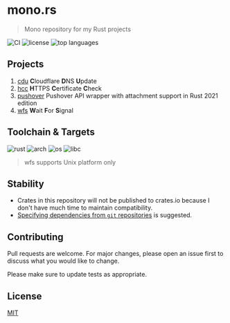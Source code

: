 # mono.rs

> Mono repository for my Rust projects

![CI]( https://img.shields.io/github/actions/workflow/status/henry40408/mono-rs/workflow.yml?branch=main)
![license](https://img.shields.io/github/license/henry40408/mono-rs)
![top languages](https://img.shields.io/github/languages/top/henry40408/mono-rs)

## Projects

1. [cdu](cdu/README.md) **C**loudflare **D**NS **U**pdate
2. [hcc](hcc/README.md) **H**TTPS **C**ertificate **C**heck
4. [pushover](pushover/README.md) Pushover API wrapper with attachment support in Rust 2021 edition
5. [wfs](wfs/README.md) **W**ait **F**or **S**ignal

## Toolchain & Targets

![rust](https://img.shields.io/badge/rust-1.65.0%20|%20stable%20|%20nightly-blue)
![arch](https://img.shields.io/badge/arch-amd64%20%7C%20arm64-blue)
![os](https://img.shields.io/badge/os-linux%20%7C%20macos%20%7C%20windows-blue)
![libc](https://img.shields.io/badge/libc-gnu%20%7C%20musl%20%7C%20msvc-blue)

> wfs supports Unix platform only

## Stability

- Crates in this repository will not be published to crates.io because I don't have much time to maintain compatibility.
- [Specifying dependencies from `git` repositories](https://doc.rust-lang.org/cargo/reference/specifying-dependencies.html#specifying-dependencies-from-git-repositories) is suggested.

## Contributing

Pull requests are welcome. For major changes, please open an issue first to discuss what you would like to change.

Please make sure to update tests as appropriate.

## License

[MIT](https://choosealicense.com/licenses/mit/)
